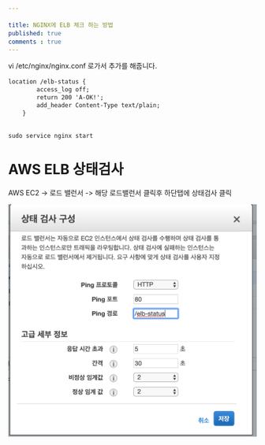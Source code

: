 ```yaml
---

title: NGINX에 ELB 체크 하는 방법 
published: true
comments : true
---
```


vi /etc/nginx/nginx.conf 로가서 추가를 해줍니다.



```
location /elb-status {
        access_log off;
        return 200 'A-OK!';
        add_header Content-Type text/plain;
    }


```


```
sudo service nginx start

```

# AWS ELB 상태검사

AWS EC2 -> 로드 밸런서 -> 해당 로드밸런서 클릭후 하단탭에 상태검사 클릭 

![AWS ELB 상태검사](/assets/imgs/2018/07/02/aws-nginx-elb-health-check/1.png)

